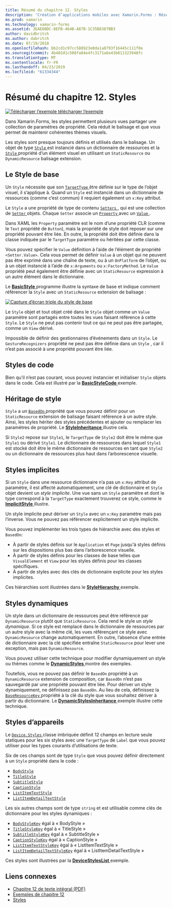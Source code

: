 ```yaml
---
title: Résumé du chapitre 12. Styles
description: 'Création d’applications mobiles avec Xamarin.Forms : Résumé du chapitre 12. Styles'
ms.prod: xamarin
ms.technology: xamarin-forms
ms.assetid: 3EAE6BDC-8EFB-464B-A87B-1C35B8387BB3
author: davidbritch
ms.author: dabritch
ms.date: 07/19/2018
ms.openlocfilehash: bb2cd1c97cc588923e0da1a8793f16445c111f0e
ms.sourcegitcommit: 4b402d1c508fa84e4fc3171a6e43b811323948fc
ms.translationtype: MT
ms.contentlocale: fr-FR
ms.lasthandoff: 04/23/2019
ms.locfileid: "61334344"
---
```

# <a name="summary-of-chapter-12-styles"></a>Résumé du chapitre 12. Styles

[![Télécharger l’exemple](~/media/shared/download.png) télécharger l’exemple](https://github.com/xamarin/xamarin-forms-book-samples/tree/master/Chapter12)

Dans Xamarin.Forms, les styles permettent plusieurs vues partager une collection de paramètres de propriété. Cela réduit le balisage et que vous permet de maintenir cohérentes thèmes visuels.

Les styles sont presque toujours définis et utilisés dans le balisage. Un objet de type [ `Style` ](xref:Xamarin.Forms.Style) est instancié dans un dictionnaire de ressources et la [ `Style` ](xref:Xamarin.Forms.VisualElement.Style) propriété d’un élément visuel en utilisant un `StaticResource` ou `DynamicResource` balisage extension.

## <a name="the-basic-style"></a>Le Style de base

Un `Style` nécessite que son [ `TargetType` ](xref:Xamarin.Forms.Style.TargetType) être définie sur le type de l’objet visuel, il s’applique à. Quand un `Style` est instancié dans un dictionnaire de ressources (comme c’est commun) il requiert également un `x:Key` attribut.

Le `Style` a une propriété de type de contenu [ `Setters` ](xref:Xamarin.Forms.Style.Setters), qui est une collection de [ `Setter` ](xref:Xamarin.Forms.Setter) objets. Chaque `Setter` associe un [ `Property` ](xref:Xamarin.Forms.Setter.Property) avec un [ `Value` ](xref:Xamarin.Forms.Setter.Value).

Dans XAML les `Property` paramètre est le nom d’une propriété CLR (comme le `Text` propriété de `Button`), mais la propriété de style doit reposer sur une propriété pouvant être liée. En outre, la propriété doit être définie dans la classe indiquée par le `TargetType` paramètre ou héritées par cette classe.

Vous pouvez spécifier le `Value` définition à l’aide de l’élément de propriété `<Setter.Value>`. Cela vous permet de définir `Value` à un objet qui ne peuvent pas être exprimé dans une chaîne de texte, ou à un `OnPlatform` de l’objet, ou à un objet instancié à l’aide de `x:Arguments` ou `x:FactoryMethod`. Le `Value` propriété peut également être définie avec un `StaticResource` expression à un autre élément dans le dictionnaire.

Le [ **BasicStyle** ](https://github.com/xamarin/xamarin-forms-book-samples/tree/master/Chapter12/BasicStyle) programme illustre la syntaxe de base et indique comment référencer la `Style` avec un `StaticResource` extension de balisage :

[![Capture d’écran triple du style de base](images/ch12fg01-small.png "base Styles")](images/ch12fg01-large.png#lightbox "Styles de base")

Le `Style` objet et tout objet créé dans le `Style` objet comme un `Value` paramètre sont partagés entre toutes les vues faisant référence à cette `Style`. Le `Style` ne peut pas contenir tout ce qui ne peut pas être partagée, comme un `View` dérivé.

Impossible de définir des gestionnaires d’événements dans un `Style`. Le `GestureRecognizers` propriété ne peut pas être définie dans un `Style` , car il n’est pas associé à une propriété pouvant être liée.

## <a name="styles-in-code"></a>Styles de code

Bien qu’il n’est pas courant, vous pouvez instancier et initialiser `Style` objets dans le code. Cela est illustré par la [ **BasicStyleCode** ](https://github.com/xamarin/xamarin-forms-book-samples/tree/master/Chapter12/BasicStyleCode) exemple.

## <a name="style-inheritance"></a>Héritage de style

`Style` a un [ `BasedOn` ](xref:Xamarin.Forms.Style.BasedOn) propriété que vous pouvez définir pour un `StaticResource` extension de balisage faisant référence à un autre style. Ainsi, les styles hériter des styles précédentes et ajouter ou remplacer les paramètres de propriété. Le [ **StyleInheritance** ](https://github.com/xamarin/xamarin-forms-book-samples/tree/master/Chapter12/StyleInheritance) illustre cela.

Si `Style2` repose sur `Style1`, le `TargetType` de `Style2` doit être le même que `Style1` ou dérivé `Style1`. Le dictionnaire de ressources dans lequel `Style1` est stocké doit être le même dictionnaire de ressources en tant que `Style2` ou un dictionnaire de ressources plus haut dans l’arborescence visuelle.

## <a name="implicit-styles"></a>Styles implicites

Si un `Style` dans une ressource dictionnaire n’a pas un `x:Key` attribut de paramètre, il est affecté automatiquement, une clé de dictionnaire et `Style` objet devient un *style implicite*. Une vue sans un `Style` paramètre et dont le type correspond à la `TargetType` exactement trouverez ce style, comme le [ **ImplicitStyle** ](https://github.com/xamarin/xamarin-forms-book-samples/tree/master/Chapter12/ImplicitStyle) illustre.

Un style implicite peut dériver un `Style` avec un `x:Key` paramètre mais pas l’inverse. Vous ne pouvez pas référencer explicitement un style implicite.

Vous pouvez implémenter les trois types de hiérarchie avec des styles et `BasedOn`:

- À partir de styles définis sur le `Application` et `Page` jusqu'à styles définis sur les dispositions plus bas dans l’arborescence visuelle.
- À partir de styles définis pour les classes de base telles que `VisualElement` et `View` pour les styles définis pour les classes spécifiques.
- À partir de styles avec des clés de dictionnaire explicite pour les styles implicites.

Ces hiérarchies sont illustrées dans le [ **StyleHierarchy** ](https://github.com/xamarin/xamarin-forms-book-samples/tree/master/Chapter12/StyleHierarchy) exemple.

## <a name="dynamic-styles"></a>Styles dynamiques

Un style dans un dictionnaire de ressources peut être référencé par `DynamicResource` plutôt que `StaticResource`. Cela rend le style un *style dynamique*. Si ce style est remplacé dans le dictionnaire de ressources par un autre style avec la même clé, les vues référençant ce style avec `DynamicResource` change automatiquement. En outre, l’absence d’une entrée de dictionnaire avec la clé spécifiée entraîne `StaticResource` pour lever une exception, mais pas `DynamicResource`.

Vous pouvez utiliser cette technique pour modifier dynamiquement un style ou thèmes comme le [ **DynamicStyles** ](https://github.com/xamarin/xamarin-forms-book-samples/tree/master/Chapter12/DynamicStyles) montre des exemples.

Toutefois, vous ne pouvez pas définir le `BasedOn` propriété à un `DynamicResource` extension de composition, car `BasedOn` n’est pas sauvegardé par une propriété pouvant être liée. Pour dériver un style dynamiquement, ne définissez pas `BasedOn`. Au lieu de cela, définissez la [ `BaseResourceKey` ](xref:Xamarin.Forms.Style.BaseResourceKey) propriété à la clé du style que vous souhaitez dériver à partir du dictionnaire. Le [ **DynamicStylesInheritance** ](https://github.com/xamarin/xamarin-forms-book-samples/tree/master/Chapter12/DynaStylesInh) exemple illustre cette technique.

## <a name="device-styles"></a>Styles d’appareils

Le [ `Device.Styles` ](xref:Xamarin.Forms.Device.Styles) classe imbriquée définit 12 champs en lecture seule statiques pour les six styles avec une `TargetType` de `Label` que vous pouvez utiliser pour les types courants d’utilisations de texte.

Six de ces champs sont de type `Style` que vous pouvez définir directement à un `Style` propriété dans le code :

- [`BodyStyle`](xref:Xamarin.Forms.Device.Styles.BodyStyle)
- [`TitleStyle`](xref:Xamarin.Forms.Device.Styles.TitleStyle)
- [`SubtitleStyle`](xref:Xamarin.Forms.Device.Styles.SubtitleStyle)
- [`CaptionStyle`](xref:Xamarin.Forms.Device.Styles.CaptionStyle)
- [`ListItemTextStyle`](xref:Xamarin.Forms.Device.Styles.ListItemTextStyle)
- [`ListItemDetailTextStyle`](xref:Xamarin.Forms.Device.Styles.ListItemDetailTextStyle)

Les six autres champs sont de type `string` et est utilisable comme clés de dictionnaire pour les styles dynamiques :

- [`BodyStyleKey`](xref:Xamarin.Forms.Device.Styles.BodyStyleKey) égal à « BodyStyle »
- [`TitleStyleKey`](xref:Xamarin.Forms.Device.Styles.TitleStyleKey) égal à « TitleStyle »
- [`SubtitleStyleKey`](xref:Xamarin.Forms.Device.Styles.SubtitleStyleKey) égal à « SubtitleStyle »
- [`CaptionStyleKey`](xref:Xamarin.Forms.Device.Styles.CaptionStyleKey) égal à « CaptionStyle »
- [`ListItemTextStyleKey`](xref:Xamarin.Forms.Device.Styles.ListItemTextStyleKey) égal à « ListItemTextStyle »
- [`ListItemDetailTextStyleKey`](xref:Xamarin.Forms.Device.Styles.ListItemDetailTextStyleKey) égal à « ListItemDetailTextStyle »

Ces styles sont illustrées par la [ **DeviceStylesList** ](https://github.com/xamarin/xamarin-forms-book-samples/tree/master/Chapter12/DeviceStylesList) exemple.

## <a name="related-links"></a>Liens connexes

- [Chapitre 12 de texte intégral (PDF)](https://download.xamarin.com/developer/xamarin-forms-book/XamarinFormsBook-Ch12-Apr2016.pdf)
- [Exemples de chapitre 12](https://github.com/xamarin/xamarin-forms-book-samples/tree/master/Chapter12)
- [Styles](~/xamarin-forms/user-interface/styles/index.md)
